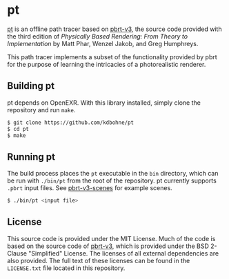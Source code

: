 pt
==

[pt](https://github.com/kdbohne/pt) is an offline path tracer based on
[pbrt-v3](https://github.com/mmp/pbrt-v3), the source code provided with the
third edition of *Physically Based Rendering: From Theory to Implementation*
by Matt Phar, Wenzel Jakob, and Greg Humphreys.

This path tracer implements a subset of the functionality provided by pbrt
for the purpose of learning the intricacies of a photorealistic renderer.

Building pt
-----------

pt depends on OpenEXR. With this library installed, simply clone the repository
and run `make`.

```bash
$ git clone https://github.com/kdbohne/pt
$ cd pt
$ make
```

Running pt
----------

The build process places the `pt` executable in the `bin` directory, which can
be run with `./bin/pt` from the root of the repository. pt currently supports
`.pbrt` input files. See [pbrt-v3-scenes](https://pbrt.org/scenes-v3.html) for
example scenes.

```bash
$ ./bin/pt <input file>
```

License
-------

This source code is provided under the MIT License. Much of the code is based
on the source code of [pbrt-v3](https://github.com/mmp/pbrt-v3), which is
provided under the BSD 2-Clause "Simplified" License. The licenses of all
external dependencies are also provided. The full text of these licenses can be
found in the `LICENSE.txt` file located in this repository.
